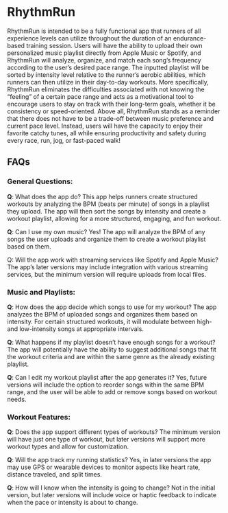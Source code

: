 # RhythmRun
RhythmRun is intended to be a fully functional app that runners of all experience levels can utilize throughout the duration of an endurance-based training session. Users will have the ability to upload their own personalized music playlist directly from Apple Music or Spotify, and RhythmRun will analyze, organize, and match each song’s frequency according to the user’s desired pace range. The inputted playlist will be sorted by intensity level relative to the runner’s aerobic abilities, which runners can then utilize in their day-to-day workouts. More specifically, RhythmRun eliminates the difficulties associated with not knowing the “feeling” of a certain pace range and acts as a motivational tool to encourage users to stay on track with their long-term goals, whether it be consistency or speed-oriented. Above all, RhythmRun stands as a reminder that there does not have to be a trade-off between music preference and current pace level. Instead, users will have the capacity to enjoy their favorite catchy tunes, all while ensuring productivity and safety during every race, run, jog, or fast-paced walk!

## FAQs
### General Questions:
**Q**: What does the app do?
This app helps runners create structured workouts by analyzing the BPM (beats per minute) of songs in a playlist they upload. The app will then sort the songs by intensity and create a workout playlist, allowing for a more structured, engaging, and fun workout.

**Q**: Can I use my own music?
Yes! The app will analyze the BPM of any songs the user uploads and organize them to create a workout playlist based on them.

Q: Will the app work with streaming services like Spotify and Apple Music?
The app’s later versions may include integration with various streaming services, but the minimum version will require uploads from local files.

### Music and Playlists:
**Q**: How does the app decide which songs to use for my workout?
The app analyzes the BPM of uploaded songs and organizes them based on intensity. For certain structured workouts, it will modulate between high- and low-intensity songs at appropriate intervals.

**Q**: What happens if my playlist doesn’t have enough songs for a workout?
The app will potentially have the ability to suggest additional songs that fit the workout criteria and are within the same genre as the already existing playlist.

**Q**: Can I edit my workout playlist after the app generates it?
Yes, future versions will include the option to reorder songs within the same BPM range, and the user will be able to add or remove songs based on workout needs.

### Workout Features:
**Q**: Does the app support different types of workouts?
The minimum version will have just one type of workout, but later versions will support more workout types and allow for customization.

**Q**: Will the app track my running statistics?
Yes, in later versions the app may use GPS or wearable devices to monitor aspects like heart rate, distance traveled, and split times.

**Q**: How will I know when the intensity is going to change?
Not in the initial version, but later versions will include voice or haptic feedback to indicate when the pace or intensity is about to change.
